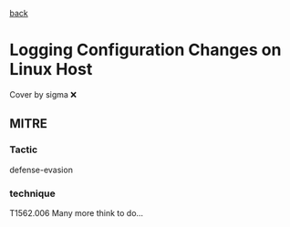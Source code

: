 [back](../index.md)
# Logging Configuration Changes on Linux Host
Cover by sigma :x: 
## MITRE
### Tactic
defense-evasion
### technique
T1562.006
Many more think to do...